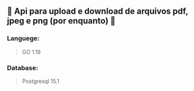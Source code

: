 ## 📂 Api para upload e download de arquivos pdf, jpeg e png (por enquanto) 📂

### Languege:

> GO 1.19

### Database:

> Postgresql 15.1
